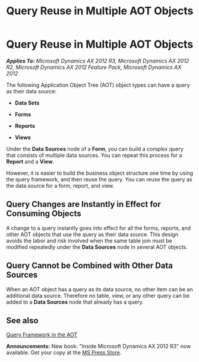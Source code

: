 ﻿---
title: Query Reuse in Multiple AOT Objects
TOCTitle: Query Reuse in Multiple AOT Objects
ms:assetid: 555f4648-5f93-42e3-bbd1-77b83fd43c4e
ms:mtpsurl: https://msdn.microsoft.com/en-us/library/Cc590130(v=AX.60)
ms:contentKeyID: 35244330
ms.date: 05/18/2015
mtps_version: v=AX.60
---

# Query Reuse in Multiple AOT Objects 


_**Applies To:** Microsoft Dynamics AX 2012 R3, Microsoft Dynamics AX 2012 R2, Microsoft Dynamics AX 2012 Feature Pack, Microsoft Dynamics AX 2012_

The following Application Object Tree (AOT) object types can have a query as their data source:

  - **Data Sets**

  - **Forms**

  - **Reports**

  - **Views**

Under the **Data Sources** node of a **Form**, you can build a complex query that consists of multiple data sources. You can repeat this process for a **Report** and a **View**.

However, it is easier to build the business object structure one time by using the query framework, and then reuse the query. You can reuse the query as the data source for a form, report, and view.

## Query Changes are Instantly in Effect for Consuming Objects

A change to a query instantly goes into effect for all the forms, reports, and other AOT objects that use the query as their data source. This design avoids the labor and risk involved when the same table join must be modified repeatedly under the **Data Sources** node in several AOT objects.

## Query Cannot be Combined with Other Data Sources

When an AOT object has a query as its data source, no other item can be an additional data source. Therefore no table, view, or any other query can be added to a **Data Sources** node that already has a query.

## See also

[Query Framework in the AOT](query-framework-in-the-aot.md)

  
**Announcements:** New book: "Inside Microsoft Dynamics AX 2012 R3" now available. Get your copy at the [MS Press Store](https://www.microsoftpressstore.com/store/inside-microsoft-dynamics-ax-2012-r3-9780735685109).


